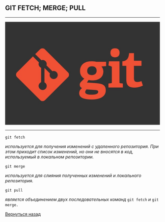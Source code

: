 ## GIT FETCH; MERGE; PULL

---
![](./logo/git-logo.jpg)

---

```
git fetch
``` 
*используется для получения изменений с удаленного репозитория. При этом приходит список изменений, но они не вносятся в код, используемый в локальном репозитории.*


```
git merge
```
 *используется для слияния полученных изменений и локального репозитория.*


```
git pull
```
 *является объединением двух последовательных команд* ```git fetch``` *и* ```git merge.```

[Вернуться назад](./readme.md)